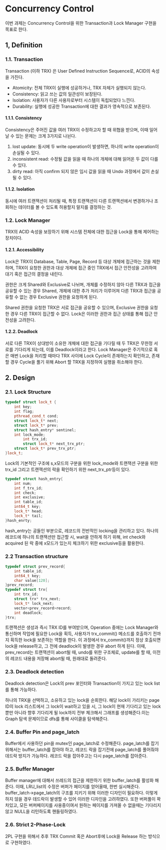 # Concurrency Control

이번 과제는 Concurrency Control을 위한 Transaction과 Lock Manager 구현을 목표로 한다.

## 1, Definition

### 1.1. Transaction

Transaction (이하 TRX) 은 User Defined Instruction Sequence로, ACID의 속성을 가진다.

- Atomicity: 전체 TRX이 실행에 성공하거나, TRX 자체가 실행되지 않는다.
- Consistency: 읽고 쓰는 값의 일관성이 보장된다.
- Isolation: 사용자가 다른 사용자로부터 시스템이 독립되었다 느낀다.
- Durability: 실행에 성공한 Transaction에 대한 결과가 영속적으로 보존된다.

#### 1.1.1. Consistency

Consistency은 주어진 값을 여러 TRX이 수정하고자 할 때 위협을 받으며, 이때 일어날 수 있는 문제는 크게 3가지로 나뉜다.

1. lost update: 동시에 두 write operation이 발생하면, 하나의 write operation이 손실될 수 있다.
2. inconsistent read: 수정될 값을 읽을 때 하나의 개체에 대해 읽어온 두 값이 다를 수 있다.
3. dirty read: 아직 confirm 되지 않은 임시 값을 읽을 때 Undo 과정에서 값이 손실될 수 있다.

#### 1.1.2. Isolation

동시에 여러 트랜잭션이 처리될 때, 특정 트랜잭션이 다른 트랜잭션에서 변경하거나 조회하는 데이터를 볼 수 있도록 허용할지 말지를 결정하는 것.

### 1.2. Lock Manager

TRX의 ACID 속성을 보장하기 위해 시스템 전체에 대한 접근을 Lock을 통해 제어하는 장치이다.

#### 1.2.1. Accessibility

Lock은 TRX이 Database, Table, Page, Record 등 대상 개체에 접근하는 것을 제한하며, TRX이 요청한 권한과 대상 개체에 접근 중인 TRX에서 접근 안전성을 고려하여 대기 혹은 접근의 결정을 내린다.

권한은 크게 Shared와 Exclusive로 나뉘며, 개체를 수정하지 않아 다른 TRX과 접근을 공유할 수 있는 경우 Shared, 개체에 대한 추가 처리가 이루어져 다른 TRX과 접근을 공유할 수 없는 경우 Exclusive 권한을 요청하게 된다.

Shared 권한을 요청한 TRX은 서로 접근을 공유할 수 있으며, Exclusive 권한을 요청한 경우 다른 TRX이 접근할 수 없다. Lock은 이러한 권한과 접근 상태를 통해 접근 안전성을 고려한다.

#### 1.2.2. Deadlock

서로 다른 TRX이 상대방이 소유한 개체에 대한 접근을 기다릴 때 두 TRX은 무한정 서로를 기다리게 되는데, 이를 Deadlock이라고 한다. Lock Manager은 주기적으로 혹은 매번 Lock을 처리할 때마다 TRX 사이에 Lock Cycle이 존재하는지 확인하고, 존재할 경우 Cycle을 풀기 위해 Abort 할 TRX을 지정하여 실행을 취소해야 한다.

## 2. Design

### 2.1. Lock Structure

```c++
typedef struct lock_t {
	int key;
	int flag;
	pthread_cond_t cond;
	struct lock_t* next;
	struct lock_t* prev;
	struct hash_entry* sentinel;
	int lock_mode;
        int trx_id;
        struct lock_t* next_trx_ptr;
	struct lock_t* prev_trx_ptr;
}lock_t;

```

Lock의 기본적인 구조에 s,x모드의 구분을 위한 lock_mode와 트랜잭션 구분을 위한 trx_id 그리고 트랜잭션의 락을 확인하기 위한 next_trx_ptr등이 있다.

```c++
typedef struct hash_entry{
	int num;
	int f_trx_id;
	int check;
	int exclusive;
	int table_id;
	int64_t key;
	lock_t* head;
	lock_t* tail;
}hash_enrty;

```
hash_entry는 공들인 부분으로, 레코드의 전반적인 locking을 관리하고 있다. 하나의 레코드에 하나의 트랜잭션만 접근할 시, wait을 안하게 하기 위해, int check와 acquired 된 락 중에 x모드가 있는지 체크하기 위한 exclusive등을 활용한다.

### 2.2 Transaction structure

```c++
typedef struct prev_record{
    int table_id;
    int64_t key;
    char value[120];
}prev_record;
typedef struct trx{
    int trx_id;
    struct trx* trx_next;
    lock_t* lock_next;
    vector<prev_record>record;
    int deadlock;
}trx;

```
트랜잭션은 생성과 즉시 TRX ID를 부여받으며, Operation 중에는 Lock Manager와 통신하며 작업에 필요한 Lock을 획득, 사용자가 trx_commit() 메소드를 호출하기 전까지 획득한 lock을 보존하는 역할을 한다. 이 과정에서 trx_commit()까지 정상 호출되면 lock을 release하고, 그 전에 deadlock이 발생한 경우 abort 하게 된다.
이때, prev_record는 트랜잭션이 abort될 때, undo를 위한 구조체로, update를 할 때, 이전의 레코드 내용을 저장해 abort될 때, 원래대로 돌려준다.

### 2.3. Deadlock detection

Deadlock detection은 Lock의 prev 포인터와 Transaction이 가지고 있는 lock list를 통해 가능하다.

하나의 TRX을 선택하고, 소유하고 있는 lock을 순회한다. 해당 lock이 가리키는 page ID의 lock 리스트에서 그 lock이 wait하고 있을 시, 그 lock이 현재 기다리고 있는 lock 뿐만 아니라 향후 기다리게 될 lock까지 전부 체크해서 그래프를 생성해준다.이는 Graph 탐색 문제이므로 dfs를 통해 사이클을 탐색해준다.

### 2.4. Buffer Pin and page_latch

Buffer에서 사용하던 pin을 mutex인 page_latch로 수정해준다. page_latch를 잡기 위해서는 buffer_latch를 잡아야 하고, 레코드 락을 잡기전에 page_latch를 풀어줘야 데드락 방지가 가능하다. 레코드 락을 잡아주고는 다시 page_latch를 잡아준다.

### 2.5. Buffer Manager

Buffer manager에 대해서 쓰레드의 접근을 제한하기 위한 buffer_latch를 활성화 해준다. 이때, LRU_list의 수정은 버퍼가 페이지를 얻어올때, 한번 실시해준다. buffer_latch->page_latch의 구조를 지키기 위해 이러한 디자인이 필요하다. 이렇게 하지 않을 경우 데드락이 발생할 수 있어 이러한 디자인을 고려하였다. 또한 버퍼풀이 꽉차있고, 모든 버퍼페이지를 사용중이여서 원하는 페이지를 가져올 수 없을때는 기다리지 않고 NULL을 리턴하도록 핸들링하였다.

### 2.6. Strict 2-Phase-Lock

2PL 구현을 위해서 추후 TRX Commit 혹은 Abort후에 Lock을 Release 하는 방식으로 구현하였다.

